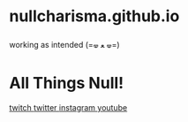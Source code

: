# nullcharisma.github.io
working as intended (=🝦 ﻌ 🝦=)
⠀⠀⠀⠀⠀⠀⠀⠀⠀⠀⠀⠀⠀⠀⠀⠀⠀⠀
<!DOCTYPE html>
<html lang="en">
<head>
    <meta charset="UTF-8">
    <meta name="viewport" content="width=device-width, initial-scale=1.0">
    <link rel="stylesheet" href="styles.css">
</head>
<body>
    <div class="container">
        <h1> All Things Null! </h1>
        <div class="links">
            <a href="https://www.twitch.tv/nullcharisma" target="_blank"> twitch </a>
            <a href="https://x.com/nvllcharisma" target="_blank"> twitter </a>
            <a href="https://www.instagram.com/nullcharisma/" target="_blank"> instagram </a>
            <a href="https://www.youtube.com/@nullcharisma" target="_blank"> youtube </a>
        </div>
    </div>
</body>
</html>

